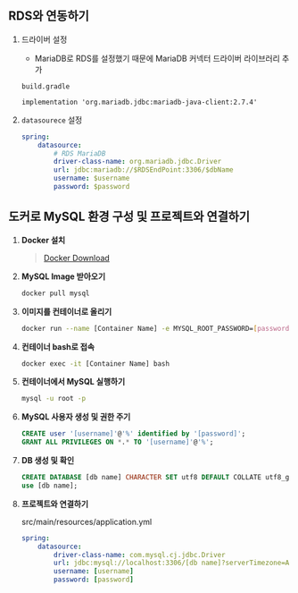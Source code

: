 
## RDS와 연동하기

1. 드라이버 설정

    - MariaDB로 RDS를 설정했기 때문에 MariaDB 커넥터 드라이버 라이브러리 추가

    `build.gradle`
    ```
    implementation 'org.mariadb.jdbc:mariadb-java-client:2.7.4'
    ```

2. `datasourece` 설정

    ```yml
    spring:
        datasource:
            # RDS MariaDB
            driver-class-name: org.mariadb.jdbc.Driver
            url: jdbc:mariadb://$RDSEndPoint:3306/$dbName
            username: $username
            password: $password
    ```

## 도커로 MySQL 환경 구성 및 프로젝트와 연결하기

1. **Docker 설치**

    > [Docker Download](https://www.docker.com/products/docker-desktop)

2. **MySQL Image 받아오기**

    ```sh
    docker pull mysql
    ```

3. **이미지를 컨테이너로 올리기**

    ```sh
    docker run --name [Container Name] -e MYSQL_ROOT_PASSWORD=[password] -p 3306:3306 -d mysql
    ```

4. **컨테이너 bash로 접속**

    ```sh
    docker exec -it [Container Name] bash
    ```

5. **컨테이너에서 MySQL 실행하기**

    ```sh
    mysql -u root -p
    ```

6. **MySQL 사용자 생성 및 권한 주기**

    ```sql
    CREATE user '[username]'@'%' identified by '[password]';
    GRANT ALL PRIVILEGES ON *.* TO '[username]'@'%';
    
    ```

7. **DB 생성 및 확인**

    ```sql
    CREATE DATABASE [db name] CHARACTER SET utf8 DEFAULT COLLATE utf8_general_ci;
    use [db name];
    ```

8. **프로젝트와 연결하기**

    src/main/resources/application.yml

    ```yml
    spring:
        datasource:
            driver-class-name: com.mysql.cj.jdbc.Driver
            url: jdbc:mysql://localhost:3306/[db name]?serverTimezone=Asia/Seoul
            username: [username]
            password: [password]
    ```